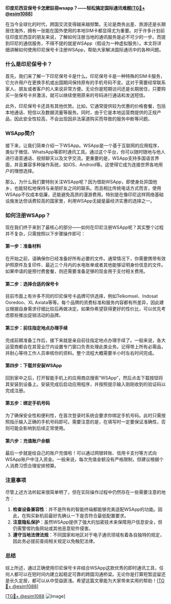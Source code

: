 **印度尼西亚保号卡怎麽註冊wsapp？——轻松搞定国际通讯难题[[TG💪+ @esim1088](https://t.me/s/esim1088)]**

在当今全球化的时代，跨国交流变得越来越频繁。无论是商务出差、旅游还是长期居住海外，拥有一张能在国外使用的本地SIM卡都显得尤为重要。对于许多计划前往印度尼西亚的朋友来说，了解如何注册当地的通讯服务是必不可少的一步。而提到印尼的通信服务，不得不提的就是WSApp（假设为一种虚拟服务）。本文将详细讲解如何使用印尼保号卡注册WSApp，帮助大家解决国际通讯中的各种问题。

### 什么是印尼保号卡？

首先，我们来了解一下印尼保号卡是什么。印尼保号卡是一种特殊的SIM卡服务，它允许用户在更换手机或出国期间保持原有的手机号码不变。这对于需要经常联系家人、朋友或者客户的人来说非常方便。无论你是短期访问还是长期居住，只要购买一张保号卡并激活，就可以继续使用原来的号码进行通话和发送短信。

此外，印尼保号卡还具有其他优势。比如，它通常提供较为优惠的价格套餐，包括本地通话、短信以及数据流量等服务。同时，由于它是本地运营商提供的正规产品，因此安全性较高，不会出现因非法渠道购买而导致的服务中断等问题。

### WSApp简介

接下来，让我们简单介绍一下WSApp。WSApp是一个基于互联网的应用程序，类似于微信、WhatsApp等即时通讯工具。通过这个平台，你可以随时随地与他人进行语音通话、视频聊天以及文字交流。更重要的是，WSApp支持多国语言界面，并且兼容多种操作系统，如iOS、Android等。这使得它成为连接世界各地用户的理想选择。

那么，为什么我们要特别关注WSApp呢？因为借助WSApp，即使身处异国他乡，也能轻松地保持与亲朋好友之间的联系。而且相比传统电话方式而言，使用WSApp不仅成本低廉，还能避免高昂的漫游费用。特别是在像印尼这样网络基础设施发达但话费较高的国家里，利用WSApp无疑是最经济实惠的选择之一。

### 如何注册WSApp？

现在我们终于来到了最核心的部分——如何在印尼注册WSApp呢？其实整个过程并不复杂，只需按照以下步骤操作即可：

#### 第一步：准备材料
在开始之前，请确保你已经准备好所有必要的文件。通常情况下，你需要携带有效护照原件及复印件、最近三个月内的水电账单或者其他能够证明身份信息的文件。如果申请的是预付费套餐，则还需要准备足够的现金用于支付相关费用。

#### 第二步：选择合适的保号卡
目前市面上有许多不同的印尼保号卡品牌可供选择，例如Telkomsel、Indosat Ooredoo、XL Axiata等等。每个品牌的资费标准和服务内容都有所差异，因此建议根据自身需求仔细比较后再做决定。如果你希望获得更好的性价比，可以优先考虑那些推出促销活动的品牌。

#### 第三步：前往指定地点办理手续
完成前期准备工作后，接下来就是亲自前往指定地点办理手续了。一般来说，各大运营商都会在其营业厅内设置专门窗口负责处理此类业务。记得带上所有必需品，并耐心等待工作人员审核你的资料。整个流程大概需要半小时左右时间完成。

#### 第四步：下载并安装WSApp
回到家中之后，打开智能手机上的应用商店搜索“WSApp”，然后点击下载按钮将其安装到设备上。安装完成后启动应用程序，并按照提示输入刚刚收到的验证码以完成注册。

#### 第五步：绑定手机号码
为了确保安全性和便利性，在首次登录时系统会要求你绑定手机号码。此时只需按照指示输入正确的手机号码即可。需要注意的是，在填写时一定要保证准确性，否则可能会影响到后续正常使用。

#### 第六步：充值账户余额
最后一步就是给自己的账户充值啦！可以通过网银转账、信用卡支付等方式向WSApp账户中注入资金。一般来说，每次充值金额没有严格限制，但建议根据个人消费习惯合理安排预算。

### 注意事项

尽管上述方法听起来很简单明了，但在实际操作过程中仍然存在一些需要注意的地方：

1. **检查设备兼容性**：并不是所有的智能终端都能够完美适配WSApp的功能。因此，在购买新机前最好先确认一下是否符合最低配置要求。
2. **注意隐私保护**：虽然WSApp提供了强大的加密技术来保障用户信息安全，但仍需警惕钓鱼网站或其他恶意软件侵害。
3. **遵守当地法律法规**：不同国家和地区对于电子通讯领域有着各自独特的规定，因此务必提前查阅相关规定以免触犯法律。

### 总结

综上所述，通过正确使用印尼保号卡并结合WSApp这款优秀的即时通讯工具，任何人都可以在短时间内建立起稳定可靠的跨国沟通桥梁。无论你是打算短暂逗留还是长久定居，都可以从中受益匪浅。希望这篇文章能为大家带来实用的帮助！[[TG💪+ @esim1088](https://t.me/s/esim1088)]

[[TG💪+ @esim1088](https://t.me/s/esim1088) ![Image](https://i.postimg.cc/4NQfJmqS/Snipaste-2025-05-13-00-14-12.png)]